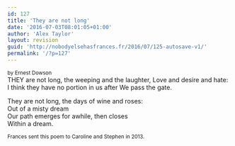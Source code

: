 ```yaml
---
id: 127
title: 'They are not long'
date: '2016-07-03T08:01:05+01:00'
author: 'Alex Taylor'
layout: revision
guid: 'http://nobodyelsehasfrances.fr/2016/07/125-autosave-v1/'
permalink: '/?p=127'
---
```


<div style="font-size: smaller;">by Ernest Dowson</div>   
THEY are not long, the weeping and the laughter,  
Love and desire and hate:  
I think they have no portion in us after  
We pass the gate.

They are not long, the days of wine and roses:  
Out of a misty dream  
Our path emerges for awhile, then closes  
Within a dream.

<div style="font-size: smaller;">Frances sent this poem to Caroline and Stephen in 2013.</div>